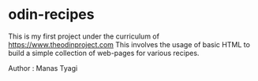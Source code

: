 # odin-recipes

This is my first project under the curriculum of https://www.theodinproject.com
This involves the usage of basic HTML to build a simple collection of web-pages
for various recipes.

Author : Manas Tyagi